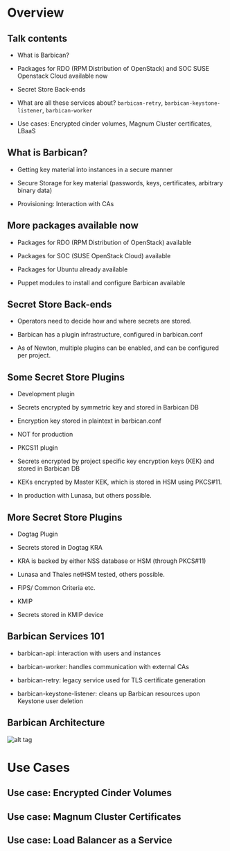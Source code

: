 # Overview

## Talk contents

* What is Barbican?

* Packages for RDO (RPM Distribution of OpenStack) and SOC SUSE Openstack Cloud available now

* Secret Store Back-ends

* What are all these services about? `barbican-retry`, `barbican-keystone-listener`, `barbican-worker`

* Use cases: Encrypted cinder volumes, Magnum Cluster certificates, LBaaS

## What is Barbican?

* Getting key material into instances in a secure manner

* Secure Storage for key material (passwords, keys, certificates, arbitrary binary data)

* Provisioning: Interaction with CAs

<!--
Barbican has three main tasks: distributing and storing key material,
and interaction with CAs.

OpenStack instances need various secrets, such as SSL keys, passwords to
authenticate against databases or APIs outside an instance or encryption
keys to access storage volumes. Barbican can get these into an instance
in a secure, auditable manner.

Since instances may be short-lived, it also provides secure, long-term
storage for such secrets. If an instance is rebuilt - as can happen in a
cloud based setup - its secrets can be retrieved from Barbican's secret
storage using a Keystone token.

Last but not least, instances can use Barbican to access certificate
authorities supported by Barbican plugins to submit certificate sign
requests to these CAs through a uniform API.

-->

## More packages available now

* Packages for RDO (RPM Distribution of OpenStack) available

* Packages for SOC (SUSE OpenStack Cloud) available

* Packages for Ubuntu already available

* Puppet modules to install and configure Barbican available

<!--

Puppet modules https://github.com/openstack/puppet-barbican have been
tested against RDO and are currently running in puppet integration tests.

-->

## Secret Store Back-ends

* Operators need to decide how and where secrets are stored.

* Barbican has a plugin infrastructure, configured in barbican.conf

* As of Newton, multiple plugins can be enabled, and can be configured per project.

<!--

Configuring multiple plugins is useful when you need to provide different levels
of security. Secrets used by a development or test project could use the basic
development plugin, while some secrets may require a FIPS common criteria
certified storage mechanism using an HSM

-->

## Some Secret Store Plugins

* Development plugin
 * Secrets encrypted by symmetric key and stored in Barbican DB
 * Encryption key stored in plaintext in barbican.conf
 * NOT for production

* PKCS11 plugin
 * Secrets encrypted by project specific key encryption keys (KEK) and stored in Barbican DB
 * KEKs encrypted by Master KEK, which is stored in HSM using PKCS#11.
 * In production with Lunasa, but others possible.

## More Secret Store Plugins

* Dogtag Plugin
 * Secrets stored in Dogtag KRA
 * KRA is backed by either NSS database or HSM (through PKCS#11)
 * Lunasa and Thales netHSM tested, others possible.
 * FIPS/ Common Criteria etc.

* KMIP

 * Secrets stored in KMIP device

## Barbican Services 101

* barbican-api: interaction with users and instances

* barbican-worker: handles communication with external
  CAs

* barbican-retry: legacy service used for TLS certificate generation

* barbican-keystone-listener: cleans up Barbican resources upon
  Keystone user deletion

<!--

barbican-api is Barbican's main point of contact for the outside world.
Users use it to create secrets, secret containers and
certificates. Instances use it to retrieve their secrets and submit
their certificate sign requests. A note on operations: this should be
run using some sort of WSGI enabled web server. If you install a
package, this won't be a problem SUSE and Ubuntu provide Apache
configuration for running barbican-api using mod_wsgi, while RDO
provides configuration for running it in the gunicorn web server.
The Barbican puppet modules set up Barbican by default over Apache using
mod_wsgi.

barbican-worker is a RabbitMQ driven service that handles communicating
with external CAs for certificate signing requests. It's possible to
have an arbitrary number of workers Synchronization between workers
happens by the consumption of RabbitMQ messages being atomic.

barbican-retry is only used to support TLS certificate generation. It is
scheduled to be removed at some point now. As a rule, you won't need the
retry process for asymmetric and symmetric key generation

barbican-keystone-listener is a cleanup tool that eavesdrops on
Keystone's RabbitMQ queues and cleans up Barbican resources when
projects/users get deleted.

TODO alee: Is this suitable for use? (has been broken throughout Mitaka,
see https://review.openstack.org/#/c/339052/)
-->

## Barbican Architecture
![alt tag](http://docs.openstack.org/developer/barbican/_images/barbican-overall-architecture.gif)

# Use Cases

## Use case: Encrypted Cinder Volumes

## Use case: Magnum Cluster Certificates

## Use case: Load Balancer as a Service

<!--
Let's start this off by giving you a short refresher on what Barbican is and
what it does.
-->
